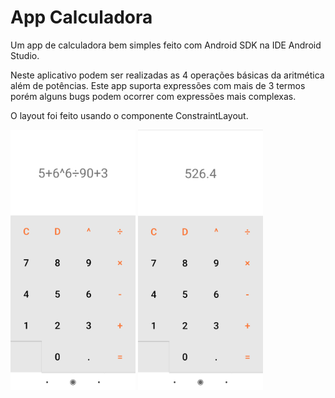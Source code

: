 # App Calculadora

Um app de calculadora bem simples feito com Android SDK na IDE Android Studio.

Neste aplicativo podem ser realizadas as 4 operações básicas da aritmética além de potências. Este app suporta expressões com mais de 3 termos porém alguns bugs podem ocorrer com expressões mais complexas.

O layout foi feito usando o componente ConstraintLayout.

<p float="left">
  <img src="./pics/tela_1.jpg" width="200" />
  <img src="./pics/tela_2.jpg" width="200" />
</p>

